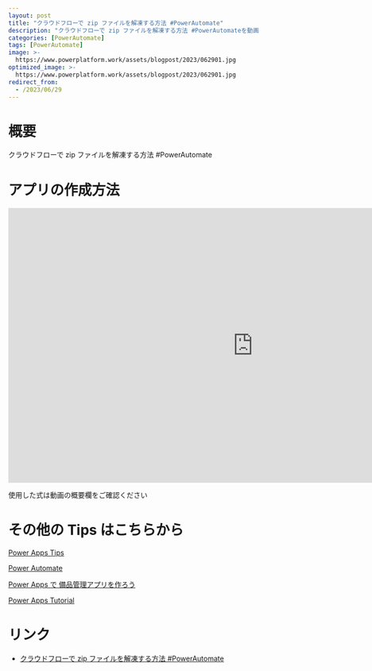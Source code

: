 ```yaml
---
layout: post
title: "クラウドフローで zip ファイルを解凍する方法 #PowerAutomate"
description: "クラウドフローで zip ファイルを解凍する方法 #PowerAutomateを動画で分かりやすく解説"
categories: [PowerAutomate]
tags: [PowerAutomate]
image: >-
  https://www.powerplatform.work/assets/blogpost/2023/062901.jpg
optimized_image: >-
  https://www.powerplatform.work/assets/blogpost/2023/062901.jpg
redirect_from:
  - /2023/06/29
---
```



#  概要

クラウドフローで zip ファイルを解凍する方法 #PowerAutomate


# アプリの作成方法

<iframe width="983" height="553" src="https://www.youtube.com/embed/-v3NymaNb7M" title="YouTube video player" frameborder="0" allow="accelerometer; autoplay; clipboard-write; encrypted-media; gyroscope; picture-in-picture" allowfullscreen></iframe>


使用した式は動画の概要欄をご確認ください


# その他の Tips はこちらから

[Power Apps Tips](https://www.youtube.com/watch?v=VrAQf3JQ7yM&list=PLVhFi1fb3DqakSLVMn22DDcySXh9jtzi- )


[Power Automate](https://www.youtube.com/watch?v=-YnJYT0ASEM&list=PLVhFi1fb3Dqbzic6GieqnLFgD3aTj-eHA)


[Power Apps で 備品管理アプリを作ろう](https://www.youtube.com/playlist?list=PLVhFi1fb3DqZM3HKb8Hea6XEL96990Fyn)


[Power Apps Tutorial](https://www.youtube.com/playlist?list=PLVhFi1fb3DqalxpL974VvAJvV4iWoSbe_)


# リンク


- [クラウドフローで zip ファイルを解凍する方法 #PowerAutomate](https://www.youtube.com/watch?v=-v3NymaNb7M)

